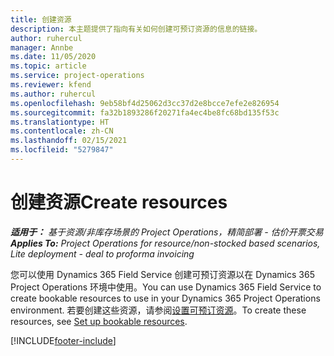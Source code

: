 ```yaml
---
title: 创建资源
description: 本主题提供了指向有关如何创建可预订资源的信息的链接。
author: ruhercul
manager: Annbe
ms.date: 11/05/2020
ms.topic: article
ms.service: project-operations
ms.reviewer: kfend
ms.author: ruhercul
ms.openlocfilehash: 9eb58bf4d25062d3cc37d2e8bcce7efe2e826954
ms.sourcegitcommit: fa32b1893286f20271fa4ec4be8fc68bd135f53c
ms.translationtype: HT
ms.contentlocale: zh-CN
ms.lasthandoff: 02/15/2021
ms.locfileid: "5279847"
---
```

# <a name="create-resources"></a><span data-ttu-id="a0d0b-103">创建资源</span><span class="sxs-lookup"><span data-stu-id="a0d0b-103">Create resources</span></span>

<span data-ttu-id="a0d0b-104">_**适用于：** 基于资源/非库存场景的 Project Operations，精简部署 - 估价开票交易_</span><span class="sxs-lookup"><span data-stu-id="a0d0b-104">_**Applies To:** Project Operations for resource/non-stocked based scenarios, Lite deployment - deal to proforma invoicing_</span></span>

<span data-ttu-id="a0d0b-105">您可以使用 Dynamics 365 Field Service 创建可预订资源以在 Dynamics 365 Project Operations 环境中使用。</span><span class="sxs-lookup"><span data-stu-id="a0d0b-105">You can use Dynamics 365 Field Service to create bookable resources to use in your Dynamics 365 Project Operations environment.</span></span> <span data-ttu-id="a0d0b-106">若要创建这些资源，请参阅[设置可预订资源](https://docs.microsoft.com/dynamics365/field-service/set-up-bookable-resources)。</span><span class="sxs-lookup"><span data-stu-id="a0d0b-106">To create these resources, see [Set up bookable resources](https://docs.microsoft.com/dynamics365/field-service/set-up-bookable-resources).</span></span>


[!INCLUDE[footer-include](../includes/footer-banner.md)]
